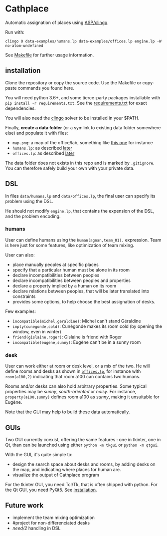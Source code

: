 # Cathplace
Automatic assignation of places using [ASP/clingo](https://github.com/potassco/clingo/releases/).

Run with:

    clingo 0 data-examples/humans.lp data-examples/offices.lp engine.lp -W no-atom-undefined

See [Makefile](Makefile) for further usage information.


## installation
Clone the repository or copy the source code.
Use the Makefile or copy-paste commands you found here.

You will need python 3.6+, and some tierce-party packages installable with `pip install -r requirements.txt`.
See the [requirements.txt](requirements.txt) for exact dependencies.

You will also need the [clingo](https://github.com/potassco/clingo/releases/) solver to be installed in your $PATH.

Finally, **create a data folder** (or a symlink to existing data folder somewhere else) and populate it with files:

- `map.png`: a map of the office/lab, something like [this one](http://oi45.tinypic.com/fk5rbs.jpg) for instance
- `humans.lp`: as described [later](#humans)
- `offices.lp`: as described [later](#offices)

The data folder does not exists in this repo and is marked by `.gitignore`. You can therefore safely build your own with your private data.


## DSL
In files `data/humans.lp` and `data/offices.lp`, the final user can specify
its problem using the DSL.

He should not modify `engine.lp`, that contains the expension of the DSL, and the problem encoding.

### humans
User can define humans using the `human(agnan,team_01).` expression. Team is here just for some features, like optimization of team mixing.

User can also:
- place manually peoples at specific places
- specify that a particular human must be alone in its room
- declare incompatibilities between peoples
- declare incompatibilities between peoples and properties
- declare a property implied by a human on its room
- declare relations between peoples, that will be later translated into constraints
- provides some options, to help choose the best assignation of desks.

Few examples:
- `incompatible(michel,geraldine)`: Michel can't stand Géraldine
- `imply(cunegonde,cold)`: Cunégonde makes its room cold (by opening the window, even in winter)
- `friend(gislaine,roger)`: Gislaine is friend with Roger
- `incompatible(eugene,sunny)`: Eugène can't be in a sunny room

### desk
User can work either at room or desk level, or a mix of the two.
He will define rooms and desks as shown in [`offices.lp`](offices.lp),
for instance with `room(a100,2)` indicating that room a100 can contains two humans.

Rooms and/or desks can also hold arbitrary properties. Some typical
properties may be *sunny*, *south-oriented* or *noisy*. For instance, `property(a100,sunny)` defines room a100 as *sunny*, making it unsuitable for Eugène.

Note that the [GUI](#GUIs) may help to build these data automatically.


## GUIs
Two GUI currently coexist, offering the same features : one in tkinter, one in Qt,
than can be launched using either `python -m tkgui` or `python -m qtgui`.

With the GUI, it's quite simple to:
- design the search space about desks and rooms, by adding desks on the map, and indicating where places for human are.
- visualize the output of Cathplace program

For the tkinter GUI, you need Tcl/Tk, that is often shipped with python. For the Qt GUI, you need PyQt5.
See [installation](#installation).


## Future work
- implement the team mixing optimization
- #project for non-differenciated desks
- *need/2* handling in DSL

